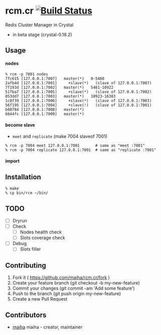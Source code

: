 # rcm.cr [![Build Status](https://travis-ci.org/maiha/rcm.cr.svg?branch=master)](https://travis-ci.org/maiha/rcm.cr)

Redis Cluster Manager in Crystal

- in beta stage (crystal-0.18.2)

## Usage

#### nodes

```shell
% rcm -p 7001 nodes
7fc615 [127.0.0.1:7007]   master(*)   0-5460
2afb4d [127.0.0.1:7001]     +slave(*)   (slave of 127.0.0.1:7007)
7f193d [127.0.0.1:7002]   master(*)   5461-10922
51fba7 [127.0.0.1:7005]     +slave(*)   (slave of 127.0.0.1:7002)
053dd7 [127.0.0.1:7003]   master(*)   10923-16383
1c8f39 [127.0.0.1:7006]     +slave(*)   (slave of 127.0.0.1:7003)
56f195 [127.0.0.1:7004]     +slave(!)   (slave of 127.0.0.1:7001)
b80784 [127.0.0.1:7008]   master(*)
6644fc [127.0.0.1:7009]   master(*)
```

#### become slave

- `meet` and `replicate` (make 7004 slaveof 7001)

```shell
% rcm -p 7004 meet 127.0.0.1:7001       # same as "meet :7001"
% rcm -p 7004 replicate 127.0.0.1:7001  # same as "replicate :7001"
```

#### import


## Installation

```shell
% make
% cp bin/rcm ~/bin/
```

## TODO

- [ ] Dryrun
- [ ] Check
  - [ ] Nodes health check
  - [ ] Slots coverage check
- [ ] Debug
  - [ ] Slots filler

## Contributing

1. Fork it ( https://github.com/maiha/rcm.cr/fork )
2. Create your feature branch (git checkout -b my-new-feature)
3. Commit your changes (git commit -am 'Add some feature')
4. Push to the branch (git push origin my-new-feature)
5. Create a new Pull Request

## Contributors

- [maiha](https://github.com/maiha) maiha - creator, maintainer
